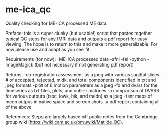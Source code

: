 # me-ica_qc
Quality checking for ME-ICA processed ME data.

Preface: this is a super clunky (but usable!) script that pastes together typical QC steps for any fMRI data and outputs a pdf report for easy viewing. The hope is to return to this and make it more generalizable. For now please use and adapt as you see fit.

Requirements (for now):
-ME-ICA processed data
-afni
-fsl
-python
-ImageMagick (but not necessary if not generating pdf report)


Returns: 
-co-registration assessment as a jpeg with various sagittal slices
-# of accepted, rejected, midk, and total components identified in txt and jpeg formats
-plot of 6 motion parameters as a jpeg
-fd and dvars for the timeseries as txt files, plots, and outlier matrices
-a comparison of DVARS for various outputs (tsoc, lowk, hik, and medn) as a jpeg
-tsnr maps of medn outpus in native space and screen shots
-a pdf report containing all of the above


References:
Steps are largely based off public notes from the Cambridge group wiki (https://wiki.cam.ac.uk/bmuwiki/Matilde_QC).
